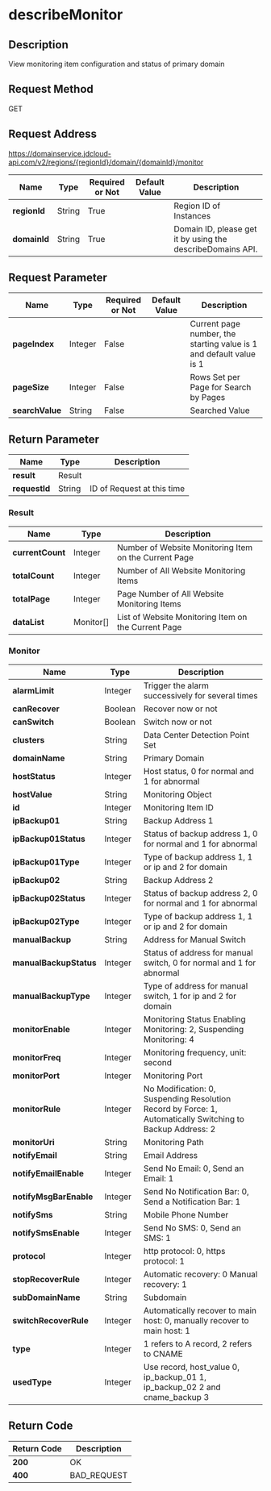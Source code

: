 # describeMonitor


## Description
View monitoring item configuration and status of primary domain

## Request Method
GET

## Request Address
https://domainservice.jdcloud-api.com/v2/regions/{regionId}/domain/{domainId}/monitor

|Name|Type|Required or Not|Default Value|Description|
|---|---|---|---|---|
|**regionId**|String|True| |Region ID of Instances|
|**domainId**|String|True| |Domain ID, please get it by using the describeDomains API.|

## Request Parameter
|Name|Type|Required or Not|Default Value|Description|
|---|---|---|---|---|
|**pageIndex**|Integer|False| |Current page number, the starting value is 1 and default value is 1|
|**pageSize**|Integer|False| |Rows Set per Page for Search by Pages|
|**searchValue**|String|False| |Searched Value|


## Return Parameter
|Name|Type|Description|
|---|---|---|
|**result**|Result| |
|**requestId**|String|ID of Request at this time|

### Result
|Name|Type|Description|
|---|---|---|
|**currentCount**|Integer|Number of Website Monitoring Item on the Current Page|
|**totalCount**|Integer|Number of All Website Monitoring Items|
|**totalPage**|Integer|Page Number of All Website Monitoring Items|
|**dataList**|Monitor[]|List of Website Monitoring Item on the Current Page|
### Monitor
|Name|Type|Description|
|---|---|---|
|**alarmLimit**|Integer|Trigger the alarm successively for several times|
|**canRecover**|Boolean|Recover now or not|
|**canSwitch**|Boolean|Switch now or not|
|**clusters**|String|Data Center Detection Point Set|
|**domainName**|String|Primary Domain|
|**hostStatus**|Integer|Host status, 0 for normal and 1 for abnormal|
|**hostValue**|String|Monitoring Object|
|**id**|Integer|Monitoring Item ID|
|**ipBackup01**|String|Backup Address 1|
|**ipBackup01Status**|Integer|Status of backup address 1, 0 for normal and 1 for abnormal|
|**ipBackup01Type**|Integer|Type of backup address 1, 1 or ip and 2 for domain|
|**ipBackup02**|String|Backup Address 2|
|**ipBackup02Status**|Integer|Status of backup address 2, 0 for normal and 1 for abnormal|
|**ipBackup02Type**|Integer|Type of backup address 1, 1 or ip and 2 for domain|
|**manualBackup**|String|Address for Manual Switch|
|**manualBackupStatus**|Integer|Status of address for manual switch, 0 for normal and 1 for abnormal|
|**manualBackupType**|Integer|Type of address for manual switch, 1 for ip and 2 for domain|
|**monitorEnable**|Integer|Monitoring Status Enabling Monitoring: 2, Suspending Monitoring: 4|
|**monitorFreq**|Integer|Monitoring frequency, unit: second|
|**monitorPort**|Integer|Monitoring Port|
|**monitorRule**|Integer|No Modification: 0, Suspending Resolution Record by Force: 1, Automatically Switching to Backup Address: 2|
|**monitorUri**|String|Monitoring Path|
|**notifyEmail**|String|Email Address|
|**notifyEmailEnable**|Integer|Send No Email: 0, Send an Email: 1|
|**notifyMsgBarEnable**|Integer|Send No Notification Bar: 0, Send a Notification Bar: 1|
|**notifySms**|String|Mobile Phone Number|
|**notifySmsEnable**|Integer|Send No SMS: 0, Send an SMS: 1|
|**protocol**|Integer|http protocol: 0, https protocol: 1|
|**stopRecoverRule**|Integer|Automatic recovery: 0 Manual recovery: 1|
|**subDomainName**|String|Subdomain|
|**switchRecoverRule**|Integer|Automatically recover to main host: 0, manually recover to main host: 1|
|**type**|Integer|1 refers to A record, 2 refers to CNAME|
|**usedType**|Integer|Use record, host_value 0, ip_backup_01 1, ip_backup_02 2 and cname_backup 3|

## Return Code
|Return Code|Description|
|---|---|
|**200**|OK|
|**400**|BAD_REQUEST|
